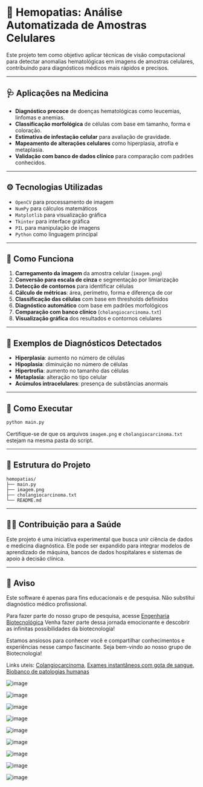 # 🧬 Hemopatias: Análise Automatizada de Amostras Celulares

Este projeto tem como objetivo aplicar técnicas de visão computacional para detectar anomalias hematológicas em imagens de amostras celulares, contribuindo para diagnósticos médicos mais rápidos e precisos.

---

## 🩺 Aplicações na Medicina

- **Diagnóstico precoce** de doenças hematológicas como leucemias, linfomas e anemias.
- **Classificação morfológica** de células com base em tamanho, forma e coloração.
- **Estimativa de infestação celular** para avaliação de gravidade.
- **Mapeamento de alterações celulares** como hiperplasia, atrofia e metaplasia.
- **Validação com banco de dados clínico** para comparação com padrões conhecidos.

---

## ⚙️ Tecnologias Utilizadas

- `OpenCV` para processamento de imagem
- `NumPy` para cálculos matemáticos
- `Matplotlib` para visualização gráfica
- `Tkinter` para interface gráfica
- `PIL` para manipulação de imagens
- `Python` como linguagem principal

---

## 📸 Como Funciona

1. **Carregamento da imagem** da amostra celular (`imagem.png`)
2. **Conversão para escala de cinza** e segmentação por limiarização
3. **Detecção de contornos** para identificar células
4. **Cálculo de métricas**: área, perímetro, forma e diferença de cor
5. **Classificação das células** com base em thresholds definidos
6. **Diagnóstico automático** com base em padrões morfológicos
7. **Comparação com banco clínico** (`cholangiocarcinoma.txt`)
8. **Visualização gráfica** dos resultados e contornos celulares

---

## 🧪 Exemplos de Diagnósticos Detectados

- **Hiperplasia**: aumento no número de células
- **Hipoplasia**: diminuição no número de células
- **Hipertrofia**: aumento no tamanho das células
- **Metaplasia**: alteração no tipo celular
- **Acúmulos intracelulares**: presença de substâncias anormais

---

## 🚀 Como Executar

```bash
python main.py
```

Certifique-se de que os arquivos `imagem.png` e `cholangiocarcinoma.txt` estejam na mesma pasta do script.

---

## 📁 Estrutura do Projeto

```
hemopatias/
├── main.py
├── imagem.png
├── cholangiocarcinoma.txt
└── README.md
```

---

## 👨‍⚕️ Contribuição para a Saúde

Este projeto é uma iniciativa experimental que busca unir ciência de dados e medicina diagnóstica. Ele pode ser expandido para integrar modelos de aprendizado de máquina, bancos de dados hospitalares e sistemas de apoio à decisão clínica.

---

## 📌 Aviso

Este software é apenas para fins educacionais e de pesquisa. Não substitui diagnóstico médico profissional.

Para fazer parte do nosso grupo de pesquisa, acesse [Engenharia Biotecnológica](https://chat.whatsapp.com/EpXVaaIbRiXHK0uubbVu16)
Venha fazer parte dessa jornada emocionante e descobrir as infinitas possibilidades da biotecnologia!

Estamos ansiosos para conhecer você e compartilhar conhecimentos e experiências nesse campo fascinante. Seja bem-vindo ao nosso grupo de Biotecnologia!

Links uteis: 
[Colangiocarcinoma](https://pt.wikipedia.org/wiki/Colangiocarcinoma),
[Exames instantâneos com gota de sangue](https://chat.openai.com/c/c97e485a-5059-4d6d-9df6-531c69a19c8f),
[Biobanco de patologias humanas](https://chat.openai.com/c/c050de9e-c76c-4b30-abb7-f728b568f25a)


![image](https://github.com/AstridNielsen-lab/hemopatias/assets/32886080/90c32393-b69f-4cc2-94b1-f56291783d46)

![image](https://github.com/AstridNielsen-lab/hemopatias/assets/32886080/e764bc92-24aa-4fb4-85c1-e427bf652d7e)

![image](https://github.com/AstridNielsen-lab/hemopatias/assets/32886080/261c561f-aa2f-4959-bc08-cab3118eab7c)

![image](https://github.com/AstridNielsen-lab/hemopatias/assets/32886080/949ff6a7-ee8e-4017-b10d-d23e279280ba)

![image](https://github.com/AstridNielsen-lab/hemopatias/assets/32886080/8b6d74ce-5b7a-4a8e-a260-49f903ef1e50)

![image](https://github.com/AstridNielsen-lab/hemopatias/assets/32886080/e788c6ea-5b11-4a28-8bd8-5213af8bf80e)

![image](https://github.com/AstridNielsen-lab/hemopatias/assets/32886080/651e7f47-45c0-4a20-b4b8-836e06e43921)

![image](https://github.com/AstridNielsen-lab/hemopatias/assets/32886080/9d307ad2-3264-4a1a-9c1f-31fd73571abb)

![image](https://github.com/AstridNielsen-lab/hemopatias/assets/32886080/fb2ca796-2e24-4bb9-8dc8-6f29d14a234c)







